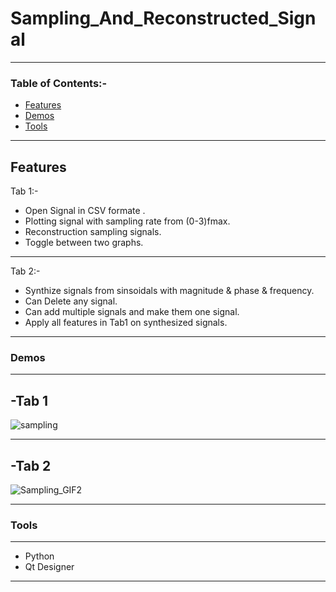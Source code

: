 # Sampling_And_Reconstructed_Signal
---
### Table of Contents:-

- [Features](#Features)
- [Demos](#Demos)
- [Tools](#Tools)
---

## Features

Tab 1:-

- Open Signal in CSV formate .
- Plotting signal with sampling rate from (0-3)fmax.
- Reconstruction sampling signals.
- Toggle between two graphs.
---
Tab 2:-

- Synthize signals from sinsoidals with magnitude & phase & frequency.
- Can Delete any signal.
- Can add multiple signals and make them one signal.
- Apply all features in Tab1 on synthesized signals.
---
### Demos
---
-Tab 1
---
![sampling](https://user-images.githubusercontent.com/61379163/165866466-ae991f57-629d-4630-9a8a-13501fd4fe40.gif)

----
-Tab 2
---
![Sampling_GIF2](https://user-images.githubusercontent.com/61379163/165866499-7858cece-f56b-46d9-b282-1cee1a9d8d81.gif)

----

### Tools
----
- Python
- Qt Designer
----
